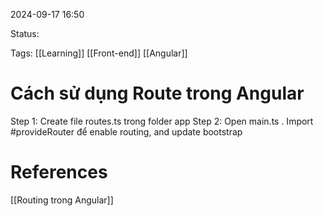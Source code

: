 
2024-09-17 16:50

Status:

Tags: [[Learning]] [[Front-end]] [[Angular]]

# Cách sử dụng Route trong Angular


   Step 1:     Create file routes.ts trong folder app
   Step 2:     Open main.ts   . Import  #provideRouter   để enable routing, and update bootstrap
   

# References


[[Routing trong Angular]]


